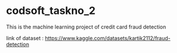 # codsoft_taskno_2
This is the machine learning project of credit card fraud detection

link of dataset : https://www.kaggle.com/datasets/kartik2112/fraud-detection
